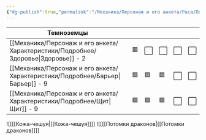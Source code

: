 ```yaml
---
{"dg-publish":true,"permalink":"/Механика/Персонаж и его анкета/Раса/Подробнее/Драконид/","noteIcon":"","created":"2025-08-21T13:47:52.243+03:00","updated":"2025-07-29T23:53:11.239+03:00"}
---
```


| Темноземцы   |     |     |     |     |     |
| ------------ | --- | --- | --- | --- | --- |
| [[Механика/Персонаж и его анкета/Характеристики/Подробнее/Здоровье\|Здоровье]] - 2 | 🟥  | ⬜️  | ⬜️  | ⬜️  | ⬜️ |
| [[Механика/Персонаж и его анкета/Характеристики/Подробнее/Барьер\|Барьер]] - 9   | 🟦  | 🟦 | 🟦 | ⬜️ | ⬜️ |
| [[Механика/Персонаж и его анкета/Характеристики/Подробнее/Щит\|Щит]] - 9      | 🟩  | 🟩  | 🟩 | ⬜️ | ⬜️ |

![[[[Кожа-чешуя\|[[Кожа-чешуя]]]]
![[[[Потомки драконов\|[[Потомки драконов]]]]

  

